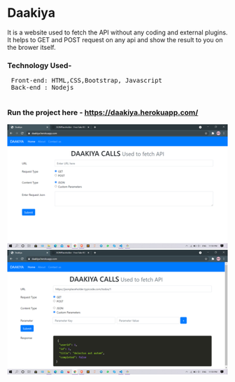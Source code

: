 # Daakiya
It is a website used to fetch the API without any coding and external plugins.
It helps to GET and POST request on any api and show the result to you on the brower itself.

### Technology Used-
<pre>
 Front-end: HTML,CSS,Bootstrap, Javascript
 Back-end : Nodejs
 </pre>
 
### Run the project here - https://daakiya.herokuapp.com/

![alt text](https://github.com/tj0389/Daakiya/blob/master/img2.png)
![alt text](https://github.com/tj0389/Daakiya/blob/master/img1.png)


